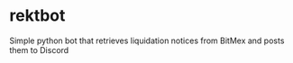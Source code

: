 # rektbot
Simple python bot that retrieves liquidation notices from BitMex and posts them to Discord
